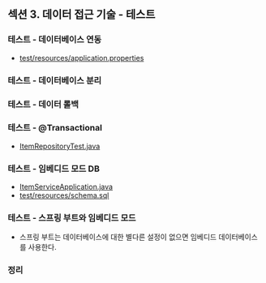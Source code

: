 ## 섹션 3. 데이터 접근 기술 - 테스트

### 테스트 - 데이터베이스 연동

- [test/resources/application.properties](https://github.com/spring-roadmap/spring-db2/blob/main/src/test/resources/application.properties)

### 테스트 - 데이터베이스 분리

### 테스트 - 데이터 롤백

### 테스트 - @Transactional

- [ItemRepositoryTest.java](https://github.com/spring-roadmap/spring-db2/blob/main/src/test/java/hello/itemservice/domain/ItemRepositoryTest.java)

### 테스트 - 임베디드 모드 DB

- [ItemServiceApplication.java](https://github.com/spring-roadmap/spring-db2/blob/main/src/main/java/hello/itemservice/ItemServiceApplication.java)
- [test/resources/schema.sql](https://github.com/spring-roadmap/spring-db2/blob/main/src/test/resources/schema.sql)

### 테스트 - 스프링 부트와 임베디드 모드

- 스프링 부트는 데이터베이스에 대한 별다른 설정이 없으면 임베디드 데이터베이스를 사용한다.

### 정리
